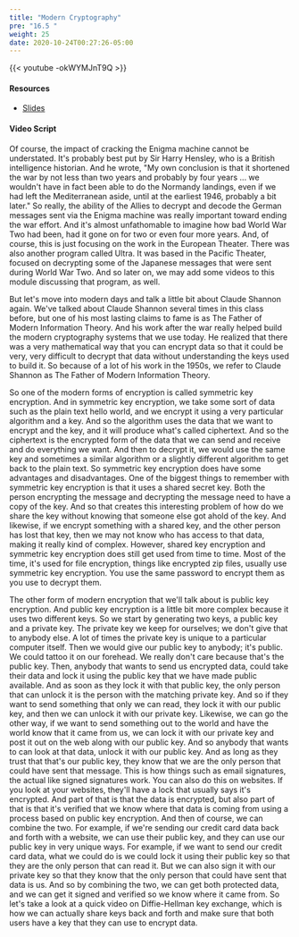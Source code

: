 ```yaml
---
title: "Modern Cryptography"
pre: "16.5 "
weight: 25
date: 2020-10-24T00:27:26-05:00
---
```


{{< youtube -okWYMJnT9Q >}}


#### Resources
* [Slides](/1-cis115/16-cryptography/slides/22-Cryptography.pdf)

#### Video Script

Of course, the impact of cracking the Enigma machine cannot be understated. It's probably best put by Sir Harry Hensley, who is a British intelligence historian. And he wrote, "My own conclusion is that it shortened the war by not less than two years and probably by four years ... we wouldn't have in fact been able to do the Normandy landings, even if we had left the Mediterranean aside, until at the earliest 1946, probably a bit later." So really, the ability of the Allies to decrypt and decode the German messages sent via the Enigma machine was really important toward ending the war effort. And it's almost unfathomable to imagine how bad World War Two had been, had it gone on for two or even four more years. And, of course, this is just focusing on the work in the European Theater. There was also another program called Ultra. It was based in the Pacific Theater, focused on decrypting some of the Japanese messages that were sent during World War Two. And so later on, we may add some videos to this module discussing that program, as well. 

But let's move into modern days and talk a little bit about Claude Shannon again. We've talked about Claude Shannon several times in this class before, but one of his most lasting claims to fame is as The Father of Modern Information Theory. And his work after the war really helped build the modern cryptography systems that we use today. He realized that there was a very mathematical way that you can encrypt data so that it could be very, very difficult to decrypt that data without understanding the keys used to build it. So because of a lot of his work in the 1950s, we refer to Claude Shannon as The Father of Modern Information Theory. 

So one of the modern forms of encryption is called symmetric key encryption. And in symmetric key encryption, we take some sort of data such as the plain text hello world, and we encrypt it using a very particular algorithm and a key. And so the algorithm uses the data that we want to encrypt and the key, and it will produce what's called ciphertext. And so the ciphertext is the encrypted form of the data that we can send and receive and do everything we want. And then to decrypt it, we would use the same key and sometimes a similar algorithm or a slightly different algorithm to get back to the plain text. So symmetric key encryption does have some advantages and disadvantages. One of the biggest things to remember with symmetric key encryption is that it uses a shared secret key. Both the person encrypting the message and decrypting the message need to have a copy of the key. And so that creates this interesting problem of how do we share the key without knowing that someone else got ahold of the key. And likewise, if we encrypt something with a shared key, and the other person has lost that key, then we may not know who has access to that data, making it really kind of complex. However, shared key encryption and symmetric key encryption does still get used from time to time. Most of the time, it's used for file encryption, things like encrypted zip files, usually use symmetric key encryption. You use the same password to encrypt them as you use to decrypt them. 

The other form of modern encryption that we'll talk about is public key encryption. And public key encryption is a little bit more complex because it uses two different keys. So we start by generating two keys, a public key and a private key. The private key we keep for ourselves; we don't give that to anybody else. A lot of times the private key is unique to a particular computer itself. Then we would give our public key to anybody; it's public. We could tattoo it on our forehead. We really don't care because that's the public key. Then, anybody that wants to send us encrypted data, could take their data and lock it using the public key that we have made public available. And as soon as they lock it with that public key, the only person that can unlock it is the person with the matching private key. And so if they want to send something that only we can read, they lock it with our public key, and then we can unlock it with our private key. Likewise, we can go the other way, if we want to send something out to the world and have the world know that it came from us, we can lock it with our private key and post it out on the web along with our public key. And so anybody that wants to can look at that data, unlock it with our public key. And as long as they trust that that's our public key, they know that we are the only person that could have sent that message. This is how things such as email signatures, the actual like signed signatures work. You can also do this on websites. If you look at your websites, they'll have a lock that usually says it's encrypted. And part of that is that the data is encrypted, but also part of that is that it's verified that we know where that data is coming from using a process based on public key encryption. And then of course, we can combine the two. For example, if we're sending our credit card data back and forth with a website, we can use their public key, and they can use our public key in very unique ways. For example, if we want to send our credit card data, what we could do is we could lock it using their public key so that they are the only person that can read it. But we can also sign it with our private key so that they know that the only person that could have sent that data is us. And so by combining the two, we can get both protected data, and we can get it signed and verified so we know where it came from. So let's take a look at a quick video on Diffie-Hellman key exchange, which is how we can actually share keys back and forth and make sure that both users have a key that they can use to encrypt data.